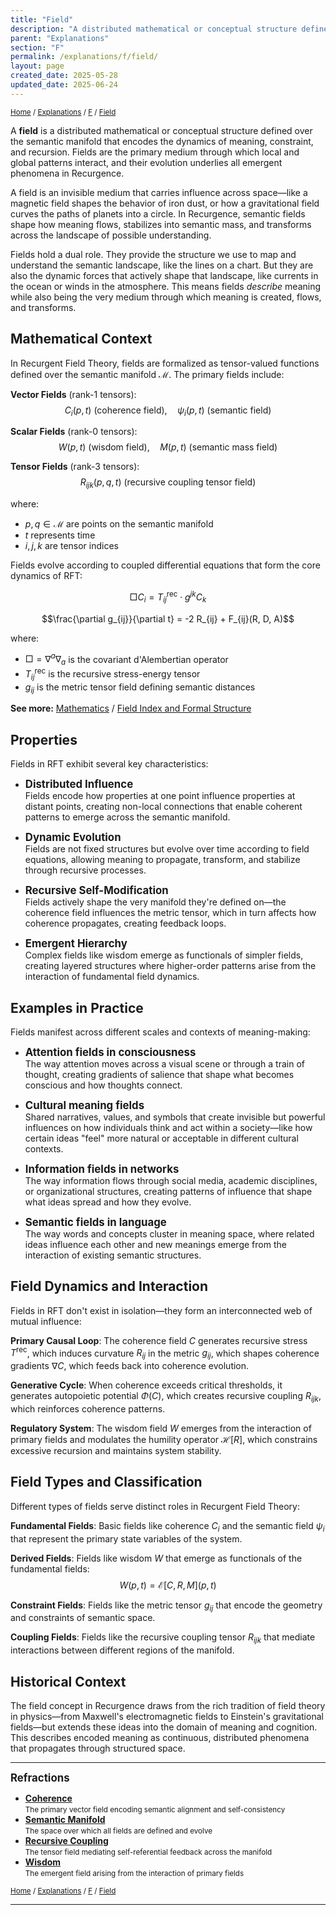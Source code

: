 ```yaml
---
title: "Field"
description: "A distributed mathematical or conceptual structure defined over the semantic manifold"
parent: "Explanations"
section: "F"
permalink: /explanations/f/field/
layout: page
created_date: 2025-05-28
updated_date: 2025-06-24
---
```


<small>[Home](/) / [Explanations](/explanations/) / [F](/explanations/f/) / <u>Field</u></small>

A **field** is a distributed mathematical or conceptual structure defined over the semantic manifold that encodes the dynamics of meaning, constraint, and recursion. Fields are the primary medium through which local and global patterns interact, and their evolution underlies all emergent phenomena in Recurgence.

A field is an invisible medium that carries influence across space—like a magnetic field shapes the behavior of iron dust, or how a gravitational field curves the paths of planets into a circle. In Recurgence, semantic fields shape how meaning flows, stabilizes into semantic mass, and transforms across the landscape of possible understanding.

Fields hold a dual role. They provide the structure we use to map and understand the semantic landscape, like the lines on a chart. But they are also the dynamic forces that actively shape that landscape, like currents in the ocean or winds in the atmosphere. This means fields *describe* meaning while also being the very medium through which meaning is created, flows, and transforms.

## Mathematical Context

In Recurgent Field Theory, fields are formalized as tensor-valued functions defined over the semantic manifold $\mathcal{M}$. The primary fields include:

**Vector Fields** (rank-1 tensors):
$$C_i(p,t) \text{ (coherence field)}, \quad \psi_i(p,t) \text{ (semantic field)}$$

**Scalar Fields** (rank-0 tensors):
$$W(p,t) \text{ (wisdom field)}, \quad M(p,t) \text{ (semantic mass field)}$$

**Tensor Fields** (rank-3 tensors):
$$R_{ijk}(p,q,t) \text{ (recursive coupling tensor field)}$$

where:
- $p, q \in \mathcal{M}$ are points on the semantic manifold
- $t$ represents time
- $i,j,k$ are tensor indices

Fields evolve according to coupled differential equations that form the core dynamics of RFT:

$$\Box C_i = T^{\text{rec}}_{ij} \cdot g^{jk} C_k$$

$$\frac{\partial g_{ij}}{\partial t} = -2 R_{ij} + F_{ij}(R, D, A)$$

where:
- $\Box = \nabla^a \nabla_a$ is the covariant d'Alembertian operator
- $T^{\text{rec}}_{ij}$ is the recursive stress-energy tensor
- $g_{ij}$ is the metric tensor field defining semantic distances

**See more:** [Mathematics](/math/) / [Field Index and Formal Structure](/math/02-field-index/)

## Properties

Fields in RFT exhibit several key characteristics:

- **<big>Distributed Influence</big>**  
Fields encode how properties at one point influence properties at distant points, creating non-local connections that enable coherent patterns to emerge across the semantic manifold.

- **<big>Dynamic Evolution</big>**  
Fields are not fixed structures but evolve over time according to field equations, allowing meaning to propagate, transform, and stabilize through recursive processes.

- **<big>Recursive Self-Modification</big>**  
Fields actively shape the very manifold they're defined on—the coherence field influences the metric tensor, which in turn affects how coherence propagates, creating feedback loops.

- **<big>Emergent Hierarchy</big>**  
Complex fields like wisdom emerge as functionals of simpler fields, creating layered structures where higher-order patterns arise from the interaction of fundamental field dynamics.

## Examples in Practice

Fields manifest across different scales and contexts of meaning-making:

- **<big>Attention fields in consciousness</big>**  
The way attention moves across a visual scene or through a train of thought, creating gradients of salience that shape what becomes conscious and how thoughts connect.

- **<big>Cultural meaning fields</big>**  
Shared narratives, values, and symbols that create invisible but powerful influences on how individuals think and act within a society—like how certain ideas "feel" more natural or acceptable in different cultural contexts.

- **<big>Information fields in networks</big>**  
The way information flows through social media, academic disciplines, or organizational structures, creating patterns of influence that shape what ideas spread and how they evolve.

- **<big>Semantic fields in language</big>**  
The way words and concepts cluster in meaning space, where related ideas influence each other and new meanings emerge from the interaction of existing semantic structures.

## Field Dynamics and Interaction

Fields in RFT don't exist in isolation—they form an interconnected web of mutual influence:

**Primary Causal Loop**: The coherence field $C$ generates recursive stress $T^{\text{rec}}$, which induces curvature $R_{ij}$ in the metric $g_{ij}$, which shapes coherence gradients $\nabla C$, which feeds back into coherence evolution.

**Generative Cycle**: When coherence exceeds critical thresholds, it generates autopoietic potential $\Phi(C)$, which creates recursive coupling $R_{ijk}$, which reinforces coherence patterns.

**Regulatory System**: The wisdom field $W$ emerges from the interaction of primary fields and modulates the humility operator $\mathcal{H}[R]$, which constrains excessive recursion and maintains system stability.

## Field Types and Classification

Different types of fields serve distinct roles in Recurgent Field Theory:

**Fundamental Fields**: Basic fields like coherence $C_i$ and the semantic field $\psi_i$ that represent the primary state variables of the system.

**Derived Fields**: Fields like wisdom $W$ that emerge as functionals of the fundamental fields:
$$W(p,t) = \mathcal{E}[C, R, M](p,t)$$

**Constraint Fields**: Fields like the metric tensor $g_{ij}$ that encode the geometry and constraints of semantic space.

**Coupling Fields**: Fields like the recursive coupling tensor $R_{ijk}$ that mediate interactions between different regions of the manifold.

## Historical Context

The field concept in Recurgence draws from the rich tradition of field theory in physics—from Maxwell's electromagnetic fields to Einstein's gravitational fields—but extends these ideas into the domain of meaning and cognition. This describes encoded meaning as continuous, distributed phenomena that propagates through structured space.

---

**<big>Refractions</big>**

- **[Coherence](/explanations/c/coherence/)**  
  <small>The primary vector field encoding semantic alignment and self-consistency</small>
- **[Semantic Manifold](/explanations/s/semantic-manifold/)**  
  <small>The space over which all fields are defined and evolve</small>
- **[Recursive Coupling](/explanations/r/recursive-coupling/)**  
  <small>The tensor field mediating self-referential feedback across the manifold</small>
- **[Wisdom](/explanations/w/wisdom/)**  
  <small>The emergent field arising from the interaction of primary fields</small>

<small>[Home](/) / [Explanations](/explanations/) / [F](/explanations/f/) / <u>Field</u></small>

---
